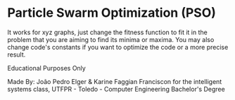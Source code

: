 # Particle Swarm Optimization (PSO)

It works for xyz graphs, just change the fitness function to fit it in the problem that you are aiming to find its minima or maxima.
You may also change code's constants if you want to optimize the code or a more precise result.

Educational Purposes Only

Made By:
João Pedro Elger & Karine Faggian Franciscon
for the intelligent systems class, UTFPR - Toledo - Computer Engineering Bachelor's Degree
